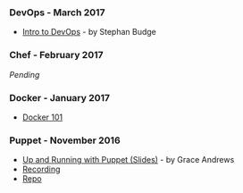 
### DevOps - March 2017
- [Intro to DevOps](https://github.com/wwcodeportland/study-nights/blob/master/devops-study-nights/stephanx-intro-to-devops/introtodevops.txt) - by Stephan Budge

### Chef - February 2017
*Pending*

### Docker - January 2017
- [Docker 101](https://github.com/wwcodeportland/study-nights/tree/master/devops-study-nights/docker101)

### Puppet - November 2016
- [Up and Running with Puppet (Slides)](http://www.slideshare.net/PuppetLabs/puppetconf-2016-up-and-running-with-puppet-enterprise-in-45-minutes-or-less-grace-andrews-puppet) - by Grace Andrews
- [Recording](https://www.youtube.com/watch?v=nEET13c6dqo)
- [Repo](https://github.com/Grace-Andrews/upandrun)

